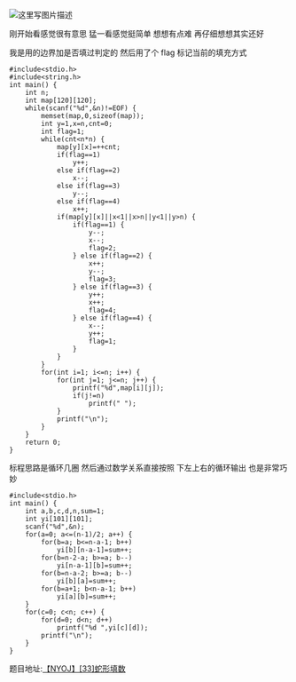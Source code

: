 ![这里写图片描述](http://img.blog.csdn.net/20160119221339613)

刚开始看感觉很有意思
猛一看感觉挺简单
想想有点难
再仔细想想其实还好

我是用的边界加是否填过判定的
然后用了个 flag 标记当前的填充方式
```
#include<stdio.h>
#include<string.h>
int main() {
	int n;
	int map[120][120];
	while(scanf("%d",&n)!=EOF) {
		memset(map,0,sizeof(map));
		int y=1,x=n,cnt=0;
		int flag=1;
		while(cnt<n*n) {
			map[y][x]=++cnt;
			if(flag==1)
				y++;
			else if(flag==2)
				x--;
			else if(flag==3)
				y--;
			else if(flag==4)
				x++;
			if(map[y][x]||x<1||x>n||y<1||y>n) {
				if(flag==1) {
					y--;
					x--;
					flag=2;
				} else if(flag==2) {
					x++;
					y--;
					flag=3;
				} else if(flag==3) {
					y++;
					x++;
					flag=4;
				} else if(flag==4) {
					x--;
					y++;
					flag=1;
				}
			}
		}
		for(int i=1; i<=n; i++) {
			for(int j=1; j<=n; j++) {
				printf("%d",map[i][j]);
				if(j!=n)
					printf(" ");
			}
			printf("\n");
		}
	}
	return 0;
}
```
标程思路是循环几圈
然后通过数学关系直接按照
下左上右的循环输出
也是非常巧妙 
```
#include<stdio.h>
int main() {
	int a,b,c,d,n,sum=1;
	int yi[101][101];
	scanf("%d",&n);
	for(a=0; a<=(n-1)/2; a++) {
		for(b=a; b<=n-a-1; b++)
			yi[b][n-a-1]=sum++;
		for(b=n-2-a; b>=a; b--)
			yi[n-a-1][b]=sum++;
		for(b=n-a-2; b>=a; b--)
			yi[b][a]=sum++;
		for(b=a+1; b<n-a-1; b++)
			yi[a][b]=sum++;
	}
	for(c=0; c<n; c++) {
		for(d=0; d<n; d++)
			printf("%d ",yi[c][d]);
		printf("\n");
	}
}
```

题目地址:[【NYOJ】[33]蛇形填数](http://acm.nyist.net/JudgeOnline/problem.php?pid=33)